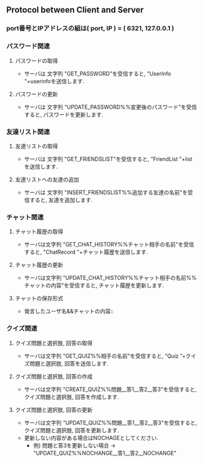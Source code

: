 ## Protocol between Client and Server

### port番号とIPアドレスの組は( port, IP ) = ( 6321, 127.0.0.1 )

### パスワード関連
  1. パスワードの取得
     - サーバは 文字列 "GET_PASSWORD"を受信すると, "UserInfo "+userinfoを送信します.

  2. パスワードの更新
     - サーバは 文字列 "UPDATE_PASSWORD%%変更後のパスワード"を受信すると, パスワードを更新します.

### 友達リスト関連

  1. 友達リストの取得
     - サーバは 文字列 "GET_FRIENDSLIST"を受信すると, "FriendList "+listを送信します.

  2. 友達リストへの友達の追加
     - サーバは 文字列 "INSERT_FRIENDSLIST%%追加する友達の名前"を受信すると, 友達を追加します.

### チャット関連

  1. チャット履歴の取得
     - サーバは文字列 "GET_CHAT_HISTORY%%チャット相手の名前"を受信すると, "ChatRecord "+チャット履歴を送信します.
        
  2. チャット履歴の更新
     - サーバは文字列 "UPDATE_CHAT_HISTORY%%チャット相手の名前%%チャットの内容"を受信すると, チャット履歴を更新します.
  
  3. チャットの保存形式
     - 発言したユーザ名&&チャットの内容::  


### クイズ関連
  1. クイズ問題と選択肢, 回答の取得
     - サーバは文字列 "GET_QUIZ%%相手の名前"を受信すると, ”Quiz ”+クイズ問題と選択肢, 回答を送信します.
     
  2. クイズ問題と選択肢, 回答の作成
     - サーバは文字列 "CREATE_QUIZ%%問題__答1__答2__答3"を受信すると, クイズ問題と選択肢, 回答を作成します.
     
  3. クイズ問題と選択肢, 回答の更新
     - サーバは文字列 "UPDATE_QUIZ%%問題__答1__答2__答3"を受信すると, クイズ問題と選択肢, 回答を更新します.
     - 更新しない内容がある場合はNOCHAGEとしてください.
       - 例) 問題と答3を更新しない場合 -> "UPDATE_QUIZ%%NOCHANGE__答1__答2__NOCHANGE"
